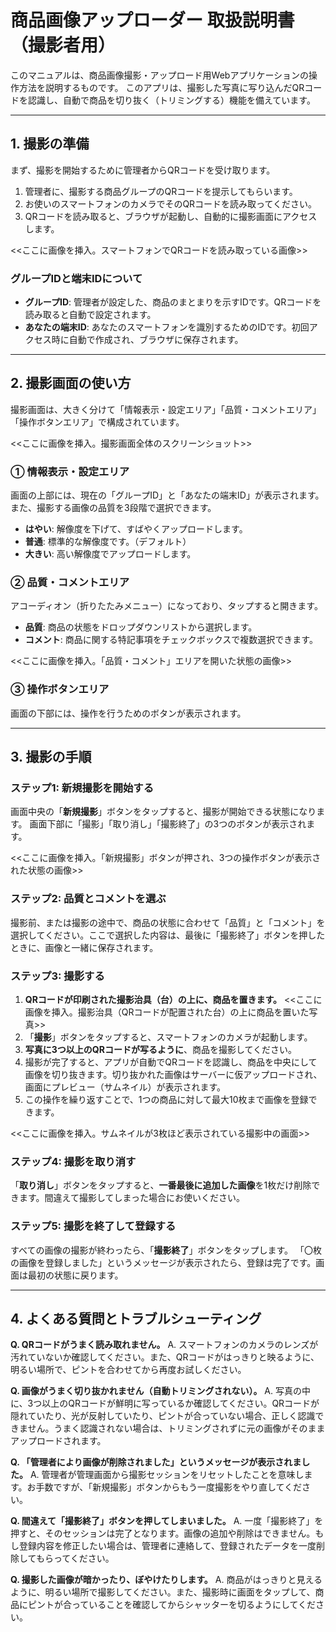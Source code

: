 # 商品画像アップローダー 取扱説明書（撮影者用）

このマニュアルは、商品画像撮影・アップロード用Webアプリケーションの操作方法を説明するものです。
このアプリは、撮影した写真に写り込んだQRコードを認識し、自動で商品を切り抜く（トリミングする）機能を備えています。

---

## 1. 撮影の準備

まず、撮影を開始するために管理者からQRコードを受け取ります。

1.  管理者に、撮影する商品グループのQRコードを提示してもらいます。
2.  お使いのスマートフォンのカメラでそのQRコードを読み取ってください。
3.  QRコードを読み取ると、ブラウザが起動し、自動的に撮影画面にアクセスします。

<<ここに画像を挿入。スマートフォンでQRコードを読み取っている画像>>

### グループIDと端末IDについて

*   **グループID**: 管理者が設定した、商品のまとまりを示すIDです。QRコードを読み取ると自動で設定されます。
*   **あなたの端末ID**: あなたのスマートフォンを識別するためのIDです。初回アクセス時に自動で作成され、ブラウザに保存されます。

---

## 2. 撮影画面の使い方

撮影画面は、大きく分けて「情報表示・設定エリア」「品質・コメントエリア」「操作ボタンエリア」で構成されています。

<<ここに画像を挿入。撮影画面全体のスクリーンショット>>

### ① 情報表示・設定エリア
画面の上部には、現在の「グループID」と「あなたの端末ID」が表示されます。
また、撮影する画像の品質を3段階で選択できます。

*   **はやい**: 解像度を下げて、すばやくアップロードします。
*   **普通**: 標準的な解像度です。（デフォルト）
*   **大きい**: 高い解像度でアップロードします。

### ② 品質・コメントエリア
アコーディオン（折りたたみメニュー）になっており、タップすると開きます。
*   **品質**: 商品の状態をドロップダウンリストから選択します。
*   **コメント**: 商品に関する特記事項をチェックボックスで複数選択できます。

<<ここに画像を挿入。「品質・コメント」エリアを開いた状態の画像>>

### ③ 操作ボタンエリア
画面の下部には、操作を行うためのボタンが表示されます。

---

## 3. 撮影の手順

### ステップ1: 新規撮影を開始する

画面中央の「**新規撮影**」ボタンをタップすると、撮影が開始できる状態になります。
画面下部に「撮影」「取り消し」「撮影終了」の3つのボタンが表示されます。

<<ここに画像を挿入。「新規撮影」ボタンが押され、3つの操作ボタンが表示された状態の画像>>

### ステップ2: 品質とコメントを選ぶ

撮影前、または撮影の途中で、商品の状態に合わせて「品質」と「コメント」を選択してください。ここで選択した内容は、最後に「撮影終了」ボタンを押したときに、画像と一緒に保存されます。

### ステップ3: 撮影する

1.  **QRコードが印刷された撮影治具（台）の上に、商品を置きます。**
    <<ここに画像を挿入。撮影治具（QRコードが配置された台）の上に商品を置いた写真>>
2.  「**撮影**」ボタンをタップすると、スマートフォンのカメラが起動します。
3.  **写真に3つ以上のQRコードが写るように**、商品を撮影してください。
4.  撮影が完了すると、アプリが自動でQRコードを認識し、商品を中央にして画像を切り抜きます。切り抜かれた画像はサーバーに仮アップロードされ、画面にプレビュー（サムネイル）が表示されます。
5.  この操作を繰り返すことで、1つの商品に対して最大10枚まで画像を登録できます。

<<ここに画像を挿入。サムネイルが3枚ほど表示されている撮影中の画面>>

### ステップ4: 撮影を取り消す

「**取り消し**」ボタンをタップすると、**一番最後に追加した画像**を1枚だけ削除できます。間違えて撮影してしまった場合にお使いください。

### ステップ5: 撮影を終了して登録する

すべての画像の撮影が終わったら、「**撮影終了**」ボタンをタップします。
「〇枚の画像を登録しました」というメッセージが表示されたら、登録は完了です。画面は最初の状態に戻ります。

---

## 4. よくある質問とトラブルシューティング

**Q. QRコードがうまく読み取れません。**
A. スマートフォンのカメラのレンズが汚れていないか確認してください。また、QRコードがはっきりと映るように、明るい場所で、ピントを合わせてから再度お試しください。

**Q. 画像がうまく切り抜かれません（自動トリミングされない）。**
A. 写真の中に、3つ以上のQRコードが鮮明に写っているか確認してください。QRコードが隠れていたり、光が反射していたり、ピントが合っていない場合、正しく認識できません。うまく認識されない場合は、トリミングされずに元の画像がそのままアップロードされます。

**Q. 「管理者により画像が削除されました」というメッセージが表示されました。**
A. 管理者が管理画面から撮影セッションをリセットしたことを意味します。お手数ですが、「新規撮影」ボタンからもう一度撮影をやり直してください。

**Q. 間違えて「撮影終了」ボタンを押してしまいました。**
A. 一度「撮影終了」を押すと、そのセッションは完了となります。画像の追加や削除はできません。もし登録内容を修正したい場合は、管理者に連絡して、登録されたデータを一度削除してもらってください。

**Q. 撮影した画像が暗かったり、ぼやけたりします。**
A. 商品がはっきりと見えるように、明るい場所で撮影してください。また、撮影時に画面をタップして、商品にピントが合っていることを確認してからシャッターを切るようにしてください。
